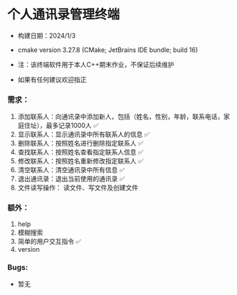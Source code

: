 # 个人通讯录管理终端

- 构建日期：2024/1/3
- cmake version 3.27.8 (CMake; JetBrains IDE bundle; build 16)  


- 注：该终端软件用于本人C++期末作业，不保证后续维护
- 如果有任何建议欢迎指正

### 需求：
1. 添加联系人：向通讯录中添加新人，包括（姓名，性别，年龄，联系电话，家庭住址），最多记录1000人 ✅
2. 显示联系人：显示通讯录中所有联系人的信息 ✅
3. 删除联系人：按照姓名进行删除指定联系人 ✅
4. 查找联系人：按照姓名查看指定联系人信息 ✅
5. 修改联系人：按照姓名重新修改指定联系人 ✅
6. 清空联系人：清空通讯录中所有信息 ✅
7. 退出通讯录：退出当前使用的通讯录 ✅
8. 文件读写操作： 读文件、写文件及创建文件

### 额外：
1. help
2. 模糊搜索
3. 简单的用户交互指令 ✅
4. version 

### Bugs:

- 暂无